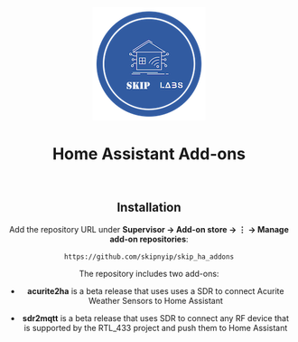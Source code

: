 <div align="center">
<img src="images/skip_labs.png">
<h1>Home Assistant Add-ons</h1>
<br>

## Installation

Add the repository URL under **Supervisor → Add-on store → ⋮ → Manage add-on repositories**:

    https://github.com/skipnyip/skip_ha_addons

The repository includes two add-ons:

- **acurite2ha** is a beta release that uses uses a SDR to connect Acurite Weather Sensors to Home Assistant
    
- **sdr2mqtt** is a beta release that uses SDR to connect any RF device that is supported by the RTL_433 project and push them to Home Assistant
